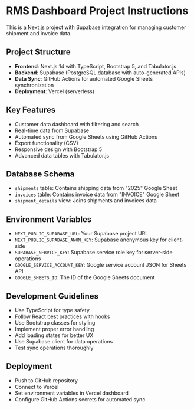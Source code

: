 <!-- Use this file to provide workspace-specific custom instructions to Copilot. For more details, visit https://code.visualstudio.com/docs/copilot/copilot-customization#_use-a-githubcopilotinstructionsmd-file -->

# RMS Dashboard Project Instructions

This is a Next.js project with Supabase integration for managing customer shipment and invoice data.

## Project Structure
- **Frontend**: Next.js 14 with TypeScript, Bootstrap 5, and Tabulator.js
- **Backend**: Supabase (PostgreSQL database with auto-generated APIs)
- **Data Sync**: GitHub Actions for automated Google Sheets synchronization
- **Deployment**: Vercel (serverless)

## Key Features
- Customer data dashboard with filtering and search
- Real-time data from Supabase
- Automated sync from Google Sheets using GitHub Actions
- Export functionality (CSV)
- Responsive design with Bootstrap 5
- Advanced data tables with Tabulator.js

## Database Schema
- `shipments` table: Contains shipping data from "2025" Google Sheet
- `invoices` table: Contains invoice data from "INVOICE" Google Sheet  
- `shipment_details` view: Joins shipments and invoices data

## Environment Variables
- `NEXT_PUBLIC_SUPABASE_URL`: Your Supabase project URL
- `NEXT_PUBLIC_SUPABASE_ANON_KEY`: Supabase anonymous key for client-side
- `SUPABASE_SERVICE_KEY`: Supabase service role key for server-side operations
- `GOOGLE_SERVICE_ACCOUNT_KEY`: Google service account JSON for Sheets API
- `GOOGLE_SHEETS_ID`: The ID of the Google Sheets document

## Development Guidelines
- Use TypeScript for type safety
- Follow React best practices with hooks
- Use Bootstrap classes for styling
- Implement proper error handling
- Add loading states for better UX
- Use Supabase client for data operations
- Test sync operations thoroughly

## Deployment
- Push to GitHub repository
- Connect to Vercel
- Set environment variables in Vercel dashboard
- Configure GitHub Actions secrets for automated sync
